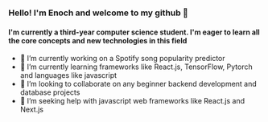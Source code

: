 ### Hello! I'm Enoch and welcome to my github 👋
#### I'm currently a third-year computer science student. I'm eager to learn all the core concepts and new technologies in this field


- 🔭 I’m currently working on a Spotify song popularity predictor
- 🌱 I’m currently learning frameworks like React.js, TensorFlow, Pytorch and languages like javascript
- 👯 I’m looking to collaborate on any beginner backend development and database projects
- 🤔 I’m seeking help with javascript web frameworks like React.js and Next.js


